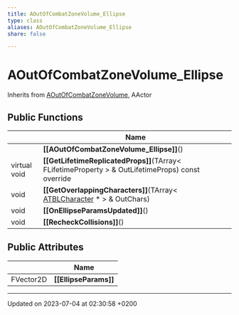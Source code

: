 ```yaml
---
title: AOutOfCombatZoneVolume_Ellipse
type: class
aliases: AOutOfCombatZoneVolume_Ellipse
share: false

---
```


# AOutOfCombatZoneVolume_Ellipse





Inherits from [AOutOfCombatZoneVolume](/docs/SDK/Source/Classes/classAOutOfCombatZoneVolume.md), AActor

## Public Functions

|                | Name           |
| -------------- | -------------- |
| | **[[AOutOfCombatZoneVolume_Ellipse]]**() |
| virtual void | **[[GetLifetimeReplicatedProps]]**(TArray< FLifetimeProperty > & OutLifetimeProps) const override |
| void | **[[GetOverlappingCharacters]]**(TArray< [ATBLCharacter](/docs/SDK/Source/Classes/classATBLCharacter.md) * > & OutChars) |
| void | **[[OnEllipseParamsUpdated]]**() |
| void | **[[RecheckCollisions]]**() |

## Public Attributes

|                | Name           |
| -------------- | -------------- |
| FVector2D | **[[EllipseParams]]**  |

-------------------------------

Updated on 2023-07-04 at 02:30:58 +0200